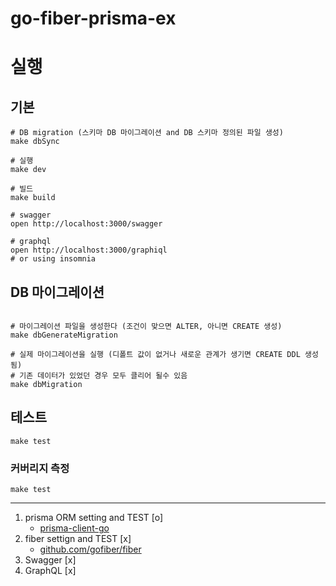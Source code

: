 # go-fiber-prisma-ex

# 실행

## 기본

```shell
# DB migration (스키마 DB 마이그레이션 and DB 스키마 정의된 파일 생성)
make dbSync

# 실행
make dev

# 빌드
make build

# swagger
open http://localhost:3000/swagger

# graphql
open http://localhost:3000/graphiql
# or using insomnia
```

## DB 마이그레이션
```shell

# 마이그레이션 파일을 생성한다 (조건이 맞으면 ALTER, 아니면 CREATE 생성)
make dbGenerateMigration

# 실제 마이그레이션을 실행 (디폴트 값이 없거나 새로운 관계가 생기면 CREATE DDL 생성됨)
# 기존 데이터가 있었던 경우 모두 클리어 될수 있음 
make dbMigration
```

## 테스트

```shell
make test
```

### 커버리지 측정

```shell
make test
```

---
1. prisma ORM setting and TEST [o]
   - [prisma-client-go](https://github.com/prisma/prisma-client-go)
2. fiber settign and TEST [x]
   - [github.com/gofiber/fiber](https://github.com/gofiber/fiber)
3. Swagger [x]
4. GraphQL [x]